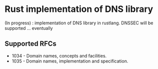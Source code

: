 # Rust implementation of DNS library

(In progress) : implementation of DNS library in rustlang. 
DNSSEC will be supported ... eventually 


## Supported RFCs 

* 1034 - Domain names, concepts and facilities. 
* 1035 - Domain names, implementation and specification. 
